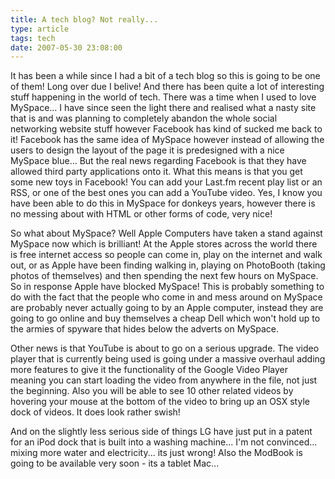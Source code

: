 ```yaml
---
title: A tech blog? Not really...
type: article
tags: tech
date: 2007-05-30 23:08:00
---
```

<p>It has been a while since I had a bit of a tech blog so this is going to be one of them! Long over due I belive! And there has been quite a lot of interesting stuff happening in the world of tech. There was a time when I used to love MySpace... I have since seen the light there and realised what a nasty site that is and was planning to completely abandon the whole social networking website stuff however Facebook has kind of sucked me back to it! Facebook has the same idea of MySpace however instead of allowing the users to design the layout of the page it is predesigned with a nice MySpace blue... But the real news regarding Facebook is that they have allowed third party applications onto it. What this means is that you get some new toys in Facebook! You can add your Last.fm recent play list or an RSS, or one of the best ones you can add a YouTube video. Yes, I know you have been able to do this in MySpace for donkeys years, however there is no messing about with HTML or other forms of code, very nice! <p>So what about MySpace? Well Apple Computers have taken a stand against MySpace now which is brilliant! At the Apple stores across the world there is free internet access so people can come in, play on the internet and walk out, or as Apple have been finding walking in, playing on PhotoBooth (taking photos of themselves) and then spending the next few hours on MySpace. So in response Apple have blocked MySpace! This is probably something to do with the fact that the people who come in and mess around on MySpace are probably never actually going to by an Apple computer, instead they are going to go online and buy themselves a cheap Dell which won't hold up to the armies of spyware that hides below the adverts on MySpace. <p>Other news is that YouTube is about to go on a serious upgrade. The video player that is currently being used is going under a massive overhaul adding more features to give it the functionality of the Google Video Player meaning you can start loading the video from anywhere in the file, not just the beginning. Also you will be able to see 10 other related videos by hovering your mouse at the bottom of the video to bring up an OSX style dock of videos. It does look rather swish! <p>And on the slightly less serious side of things LG have just put in a patent for an iPod dock that is built into a washing machine... I'm not convinced... mixing more water and electricity... its just wrong! Also the ModBook is going to be available very soon - its a tablet Mac...</p>
